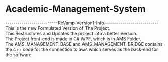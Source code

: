 # Academic-Management-System  
--------------------------ReVamp-Version1-Info---------------------------  
This is the new Formulated Version of The Project.  
This Restructures and Updates the project into a better Version.  
The Project front-end is made in C# WPF, which is in AMS Folder.  
The AMS_MANAGEMENT_BASE and AMS_MANAGEMENT_BRIDGE contains the c++ code for the connection to aws which serves as the back-end for the software.  
